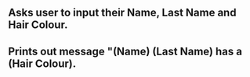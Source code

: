 ## Asks user to input their Name, Last Name and Hair Colour.
## Prints out message "(Name) (Last Name) has a (Hair Colour).
